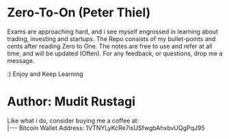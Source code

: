 # Zero-To-On (Peter Thiel)
Exams are approaching hard, and i see myself engrossed in learning about trading, investing and startups. The Repo consists of my bullet-points and cents after reading Zero to One. The notes are free to use and refer at all time, and will be updated (Often). For any feedback, or questions, drop me a message. 


:) Enjoy and Keep Learning

# Author: Mudit Rustagi

Like what i do, consider buying me a coffee at:  
	|--- Bitcoin Wallet Address: 1VTNYLyKcRe7isUSfwgbAhxbvUQgPqJ95

